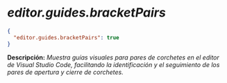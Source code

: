 <!-- Autor: Daniel Benjamin Perez Morales -->
<!-- GitHub: https://github.com/DanielBenjaminPerezMoralesDev13 -->
<!-- GitLab: https://gitlab.com/DanielBenjaminPerezMoralesDev13 -->
<!-- Correo electrónico: danielperezdev@proton.me -->

# ***editor.guides.bracketPairs***

```json
{
  "editor.guides.bracketPairs": true
}
```

**Descripción:** *Muestra guías visuales para pares de corchetes en el editor de Visual Studio Code, facilitando la identificación y el seguimiento de los pares de apertura y cierre de corchetes.*
